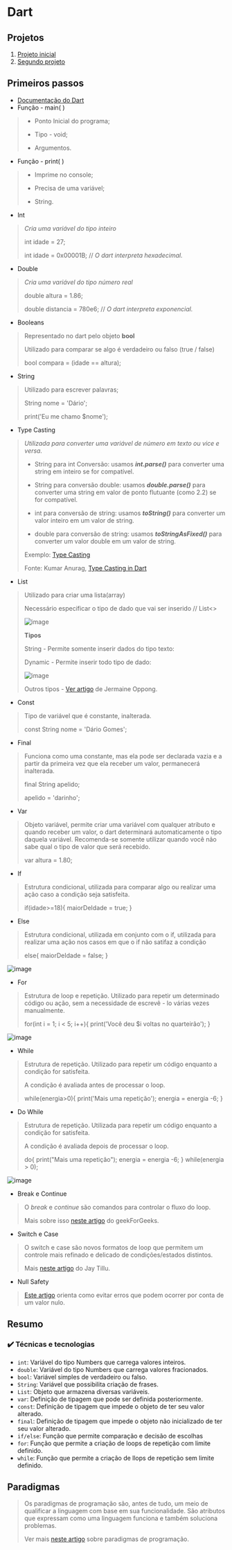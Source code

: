 # Dart

## Projetos

1. [Projeto inicial](https://github.com/dario-gms/Dart/blob/main/projeto_inicial.dart)
2. [Segundo projeto](https://github.com/dario-gms/Dart/blob/main/dart_curso_dois/dart_curso_dois/bin/dart_curso_dois.dart)

## Primeiros passos

- [Documentação do Dart](https://dart.dev/guides)
- Função - main( )
> - Ponto Inicial do programa;
> 
> - Tipo - void;
> 
> - Argumentos.
- Função - print( )
> - Imprime no console;
> 
> - Precisa de uma variável;
> 
> - String. 
- Int
>*Cria uma variável do tipo inteiro*
> 
> int idade = 27;
> 
> int idade = 0x00001B; // *O dart interpreta hexadecimal.*
- Double
> *Cria uma variável do tipo número real*
> 
> double altura = 1.86;
> 
> double distancia = 780e6; // *O dart interpreta exponencial.*
- Booleans
> Representado no dart pelo objeto **bool**
> 
> Utilizado para comparar se algo é verdadeiro ou falso (true / false)
> 
> bool compara = (idade == altura);
- String
> Utilizado para escrever palavras;
> 
> String nome = 'Dário';
> 
> print('Eu me chamo $nome');
- Type Casting
> *Utilizada para converter uma variável de número em texto ou vice e versa.*
> 
>  - String para int Conversão: usamos ***int.parse()*** para converter uma string em inteiro se for compatível.
>  
>  - String para conversão double: usamos ***double.parse()*** para converter uma string em valor de ponto flutuante (como 2.2) se for compatível.
>  
>  - int para conversão de string: usamos ***toString()*** para converter um valor inteiro em um valor de string.
>  
>  - double para conversão de string: usamos ***toStringAsFixed()*** para converter um valor double em um valor de string.
>  
>  Exemplo: [Type Casting](https://github.com/dario-gms/Dart/blob/main/type_casting.dart)
>  
>  Fonte: Kumar Anurag, [Type Casting in Dart](https://medium.com/dart-school-by-kmranrg/chapter-3-type-casting-in-dart-76837475772a)
- List
> Utilizado para criar uma lista(array)
>
> Necessário especificar o tipo de dado que vai ser inserido // List<>
>
> ![image](https://user-images.githubusercontent.com/86432208/163430763-6d66b62b-f91e-42f7-b459-e37f2be6b6ad.png)
> 
> **Tipos**
>  
> String - Permite somente inserir dados do tipo texto:
> 
> Dynamic - Permite inserir todo tipo de dado:
>
>  ![image](https://user-images.githubusercontent.com/86432208/163432417-20bfc6e5-3221-4b41-9975-a1ef7a2e63ea.png)
>  
>  Outros tipos - [Ver artigo](https://codeburst.io/top-10-array-utility-methods-you-should-know-dart-feb2648ee3a2) de Jermaine Oppong.
- Const
> Tipo de variável que é constante, inalterada.
> 
> const String nome = 'Dário Gomes';
- Final
> Funciona como uma constante, mas ela pode ser declarada vazia e a partir da primeira vez que ela receber um valor, permanecerá inalterada.
> 
> final String apelido;
> 
> apelido = 'darinho';
- Var
> Objeto variável, permite criar uma variável com qualquer atributo e quando receber um valor, o dart determinará automaticamente o tipo daquela variável. Recomenda-se somente utilizar quando você não sabe qual o tipo de valor que será recebido.
> 
> var altura = 1.80;
- If
> Estrutura condicional, utilizada para comparar algo ou realizar uma ação caso a condição seja satisfeita.
> 
> if(idade>=18){
    maiorDeIdade = true;
  }
- Else
> Estrutura condicional, utilizada em conjunto com o if, utilizada para realizar uma ação nos casos em que o if não satifaz a condição
>
>  else{
    maiorDeIdade = false;
  }
  
![image](https://user-images.githubusercontent.com/86432208/163449942-6ba1a731-8db1-4ad8-94e8-b33c231cc6fd.png)

- For
> Estrutura de loop e repetição. Utilizado para repetir um determinado código ou ação, sem a necessidade de escrevê - lo várias vezes manualmente.
> 
> for(int i = 1; i < 5; i++){
    print('Você deu $i voltas no quarteirão');
  }
  
![image](https://user-images.githubusercontent.com/86432208/163456366-f58644de-61fc-4ce0-be2e-66aed7b2281e.png)

- While
> Estrutura de repetição. Utilizado para repetir um código enquanto a condição for satisfeita.
> 
> A condição é avaliada antes de processar o loop.
>
>  while(energia>0){
    print('Mais uma repetição');
    energia = energia -6;
  }
- Do While
> Estrutura de repetição. Utilizada para repetir um código enquanto a condição for satisfeita.
> 
> A condição é avaliada depois de processar o loop.
> 
> do{
    print("Mais uma repetição");
    energia = energia -6;
  } while(energia > 0);
  
![image](https://user-images.githubusercontent.com/86432208/163458579-9aa58311-7458-4f11-8ff1-3bcbac01bfe3.png)

- Break e Continue
> O *break* e *continue* são comandos para controlar o fluxo do loop.
> 
> Mais sobre isso [neste artigo](https://www.geeksforgeeks.org/dart-loop-control-statements-break-and-continue/) do geekForGeeks. 
- Switch e Case
> O switch e case são novos formatos de loop que permitem um controle mais refinado e delicado de condições/estados distintos.
> 
> Mais [neste artigo](https://medium.com/jay-tillu/switch-case-in-dart-136793092e6e) do Jay Tillu.
- Null Safety
> [Este artigo](https://www.alura.com.br/artigos/flutter-null-safety) orienta como evitar erros que podem ocorrer por conta de um valor nulo.

## Resumo

### ✔️ Técnicas e tecnologias

- `int`: Variável do tipo Numbers que carrega valores inteiros.
- `double`: Variável do tipo Numbers que carrega valores fracionados.
- `bool`: Variável simples de verdadeiro ou falso.
- `String`: Variável que possibilita criação de frases. 
- `List`: Objeto que armazena diversas variáveis.
- `var`: Definição de tipagem que pode ser definida posteriormente.
- `const`: Definição de tipagem que impede o objeto de ter seu valor alterado.
- `final`: Definição de tipagem que impede o objeto não inicializado de ter seu valor alterado.
- `if/else`: Função que permite comparação e decisão de escolhas
- `for`: Função que permite a criação de loops de repetição com limite definido. 
- `while`: Função que permite a criação de llops de repetição sem limite definido.

## Paradigmas
> Os paradigmas de programação são, antes de tudo, um meio de qualificar a linguagem com base em sua funcionalidade. São atributos que expressam como uma linguagem funciona e também soluciona problemas.
> 
> Ver mais [neste artigo](https://blog.geekhunter.com.br/quais-sao-os-paradigmas-de-programacao/) sobre paradigmas de programação.








